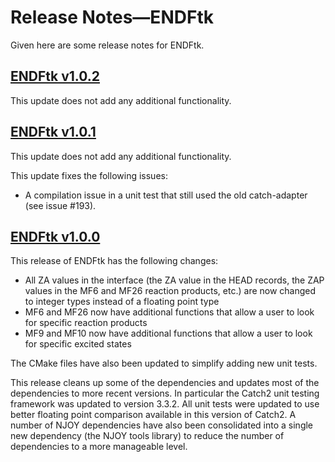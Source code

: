 # Release Notes&mdash;ENDFtk
Given here are some release notes for ENDFtk.

## [ENDFtk v1.0.2](https://github.com/njoy/ENDFtk/pull/xxx)
This update does not add any additional functionality.

## [ENDFtk v1.0.1](https://github.com/njoy/ENDFtk/pull/194)
This update does not add any additional functionality.

This update fixes the following issues:
  - A compilation issue in a unit test that still used the old catch-adapter (see issue #193).

## [ENDFtk v1.0.0](https://github.com/njoy/ENDFtk/pull/192)
This release of ENDFtk has the following changes:
  - All ZA values in the interface (the ZA value in the HEAD records, the ZAP values in the MF6 and MF26 reaction products, etc.) are now changed to integer types instead of a floating point type
  - MF6 and MF26 now have additional functions that allow a user to look for specific reaction products
  - MF9 and MF10 now have additional functions that allow a user to look for specific excited states

The CMake files have also been updated to simplify adding new unit tests.

This release cleans up some of the dependencies and updates most of the dependencies to more recent versions. In particular the Catch2 unit testing framework was updated to version 3.3.2. All unit tests were updated to use better floating point comparison available in this version of Catch2. A number of NJOY dependencies have also been consolidated into a single new dependency (the NJOY tools library) to reduce the number of dependencies to a more manageable level.
